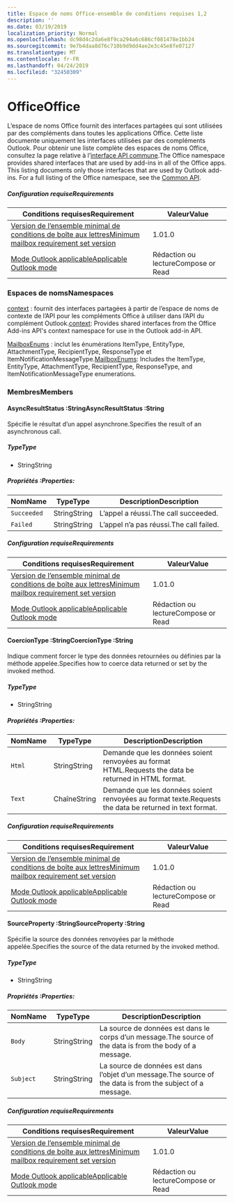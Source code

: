 ```yaml
---
title: Espace de noms Office-ensemble de conditions requises 1,2
description: ''
ms.date: 03/19/2019
localization_priority: Normal
ms.openlocfilehash: dc98d4c2da6e8f9ca294a6c686cf081478e1bb24
ms.sourcegitcommit: 9e7b4daa8d76c710b9d9dd4ae2e3c45e8fe07127
ms.translationtype: MT
ms.contentlocale: fr-FR
ms.lasthandoff: 04/24/2019
ms.locfileid: "32450309"
---
```

# <a name="office"></a><span data-ttu-id="a62d5-102">Office</span><span class="sxs-lookup"><span data-stu-id="a62d5-102">Office</span></span>

<span data-ttu-id="a62d5-p101">L’espace de noms Office fournit des interfaces partagées qui sont utilisées par des compléments dans toutes les applications Office. Cette liste documente uniquement les interfaces utilisées par des compléments Outlook. Pour obtenir une liste complète des espaces de noms Office, consultez la page relative à l’[interface API commune](/javascript/api/office).</span><span class="sxs-lookup"><span data-stu-id="a62d5-p101">The Office namespace provides shared interfaces that are used by add-ins in all of the Office apps. This listing documents only those interfaces that are used by Outlook add-ins. For a full listing of the Office namespace, see the [Common API](/javascript/api/office).</span></span>

##### <a name="requirements"></a><span data-ttu-id="a62d5-105">Configuration requise</span><span class="sxs-lookup"><span data-stu-id="a62d5-105">Requirements</span></span>

|<span data-ttu-id="a62d5-106">Conditions requises</span><span class="sxs-lookup"><span data-stu-id="a62d5-106">Requirement</span></span>| <span data-ttu-id="a62d5-107">Valeur</span><span class="sxs-lookup"><span data-stu-id="a62d5-107">Value</span></span>|
|---|---|
|[<span data-ttu-id="a62d5-108">Version de l’ensemble minimal de conditions de boîte aux lettres</span><span class="sxs-lookup"><span data-stu-id="a62d5-108">Minimum mailbox requirement set version</span></span>](/office/dev/add-ins/reference/requirement-sets/outlook-api-requirement-sets)| <span data-ttu-id="a62d5-109">1.0</span><span class="sxs-lookup"><span data-stu-id="a62d5-109">1.0</span></span>|
|[<span data-ttu-id="a62d5-110">Mode Outlook applicable</span><span class="sxs-lookup"><span data-stu-id="a62d5-110">Applicable Outlook mode</span></span>](/outlook/add-ins/#extension-points)| <span data-ttu-id="a62d5-111">Rédaction ou lecture</span><span class="sxs-lookup"><span data-stu-id="a62d5-111">Compose or Read</span></span>|

### <a name="namespaces"></a><span data-ttu-id="a62d5-112">Espaces de noms</span><span class="sxs-lookup"><span data-stu-id="a62d5-112">Namespaces</span></span>

<span data-ttu-id="a62d5-113">[context](office.context.md) : fournit des interfaces partagées à partir de l’espace de noms de contexte de l’API pour les compléments Office à utiliser dans l’API du complément Outlook.</span><span class="sxs-lookup"><span data-stu-id="a62d5-113">[context](office.context.md): Provides shared interfaces from the Office Add-ins API's context namespace for use in the Outlook add-in API.</span></span>

<span data-ttu-id="a62d5-114">[MailboxEnums](/javascript/api/outlook_1_2/office.mailboxenums.attachmenttype) : inclut les énumérations ItemType, EntityType, AttachmentType, RecipientType, ResponseType et ItemNotificationMessageType.</span><span class="sxs-lookup"><span data-stu-id="a62d5-114">[MailboxEnums](/javascript/api/outlook_1_2/office.mailboxenums.attachmenttype): Includes the ItemType, EntityType, AttachmentType, RecipientType, ResponseType, and ItemNotificationMessageType enumerations.</span></span>

### <a name="members"></a><span data-ttu-id="a62d5-115">Membres</span><span class="sxs-lookup"><span data-stu-id="a62d5-115">Members</span></span>

####  <a name="asyncresultstatus-string"></a><span data-ttu-id="a62d5-116">AsyncResultStatus :String</span><span class="sxs-lookup"><span data-stu-id="a62d5-116">AsyncResultStatus :String</span></span>

<span data-ttu-id="a62d5-117">Spécifie le résultat d’un appel asynchrone.</span><span class="sxs-lookup"><span data-stu-id="a62d5-117">Specifies the result of an asynchronous call.</span></span>

##### <a name="type"></a><span data-ttu-id="a62d5-118">Type</span><span class="sxs-lookup"><span data-stu-id="a62d5-118">Type</span></span>

*   <span data-ttu-id="a62d5-119">String</span><span class="sxs-lookup"><span data-stu-id="a62d5-119">String</span></span>

##### <a name="properties"></a><span data-ttu-id="a62d5-120">Propriétés :</span><span class="sxs-lookup"><span data-stu-id="a62d5-120">Properties:</span></span>

|<span data-ttu-id="a62d5-121">Nom</span><span class="sxs-lookup"><span data-stu-id="a62d5-121">Name</span></span>| <span data-ttu-id="a62d5-122">Type</span><span class="sxs-lookup"><span data-stu-id="a62d5-122">Type</span></span>| <span data-ttu-id="a62d5-123">Description</span><span class="sxs-lookup"><span data-stu-id="a62d5-123">Description</span></span>|
|---|---|---|
|`Succeeded`| <span data-ttu-id="a62d5-124">String</span><span class="sxs-lookup"><span data-stu-id="a62d5-124">String</span></span>|<span data-ttu-id="a62d5-125">L’appel a réussi.</span><span class="sxs-lookup"><span data-stu-id="a62d5-125">The call succeeded.</span></span>|
|`Failed`| <span data-ttu-id="a62d5-126">String</span><span class="sxs-lookup"><span data-stu-id="a62d5-126">String</span></span>|<span data-ttu-id="a62d5-127">L’appel n’a pas réussi.</span><span class="sxs-lookup"><span data-stu-id="a62d5-127">The call failed.</span></span>|

##### <a name="requirements"></a><span data-ttu-id="a62d5-128">Configuration requise</span><span class="sxs-lookup"><span data-stu-id="a62d5-128">Requirements</span></span>

|<span data-ttu-id="a62d5-129">Conditions requises</span><span class="sxs-lookup"><span data-stu-id="a62d5-129">Requirement</span></span>| <span data-ttu-id="a62d5-130">Valeur</span><span class="sxs-lookup"><span data-stu-id="a62d5-130">Value</span></span>|
|---|---|
|[<span data-ttu-id="a62d5-131">Version de l’ensemble minimal de conditions de boîte aux lettres</span><span class="sxs-lookup"><span data-stu-id="a62d5-131">Minimum mailbox requirement set version</span></span>](/office/dev/add-ins/reference/requirement-sets/outlook-api-requirement-sets)| <span data-ttu-id="a62d5-132">1.0</span><span class="sxs-lookup"><span data-stu-id="a62d5-132">1.0</span></span>|
|[<span data-ttu-id="a62d5-133">Mode Outlook applicable</span><span class="sxs-lookup"><span data-stu-id="a62d5-133">Applicable Outlook mode</span></span>](/outlook/add-ins/#extension-points)| <span data-ttu-id="a62d5-134">Rédaction ou lecture</span><span class="sxs-lookup"><span data-stu-id="a62d5-134">Compose or Read</span></span>|

####  <a name="coerciontype-string"></a><span data-ttu-id="a62d5-135">CoercionType :String</span><span class="sxs-lookup"><span data-stu-id="a62d5-135">CoercionType :String</span></span>

<span data-ttu-id="a62d5-136">Indique comment forcer le type des données retournées ou définies par la méthode appelée.</span><span class="sxs-lookup"><span data-stu-id="a62d5-136">Specifies how to coerce data returned or set by the invoked method.</span></span>

##### <a name="type"></a><span data-ttu-id="a62d5-137">Type</span><span class="sxs-lookup"><span data-stu-id="a62d5-137">Type</span></span>

*   <span data-ttu-id="a62d5-138">String</span><span class="sxs-lookup"><span data-stu-id="a62d5-138">String</span></span>

##### <a name="properties"></a><span data-ttu-id="a62d5-139">Propriétés :</span><span class="sxs-lookup"><span data-stu-id="a62d5-139">Properties:</span></span>

|<span data-ttu-id="a62d5-140">Nom</span><span class="sxs-lookup"><span data-stu-id="a62d5-140">Name</span></span>| <span data-ttu-id="a62d5-141">Type</span><span class="sxs-lookup"><span data-stu-id="a62d5-141">Type</span></span>| <span data-ttu-id="a62d5-142">Description</span><span class="sxs-lookup"><span data-stu-id="a62d5-142">Description</span></span>|
|---|---|---|
|`Html`| <span data-ttu-id="a62d5-143">String</span><span class="sxs-lookup"><span data-stu-id="a62d5-143">String</span></span>|<span data-ttu-id="a62d5-144">Demande que les données soient renvoyées au format HTML.</span><span class="sxs-lookup"><span data-stu-id="a62d5-144">Requests the data be returned in HTML format.</span></span>|
|`Text`| <span data-ttu-id="a62d5-145">Chaîne</span><span class="sxs-lookup"><span data-stu-id="a62d5-145">String</span></span>|<span data-ttu-id="a62d5-146">Demande que les données soient renvoyées au format texte.</span><span class="sxs-lookup"><span data-stu-id="a62d5-146">Requests the data be returned in text format.</span></span>|

##### <a name="requirements"></a><span data-ttu-id="a62d5-147">Configuration requise</span><span class="sxs-lookup"><span data-stu-id="a62d5-147">Requirements</span></span>

|<span data-ttu-id="a62d5-148">Conditions requises</span><span class="sxs-lookup"><span data-stu-id="a62d5-148">Requirement</span></span>| <span data-ttu-id="a62d5-149">Valeur</span><span class="sxs-lookup"><span data-stu-id="a62d5-149">Value</span></span>|
|---|---|
|[<span data-ttu-id="a62d5-150">Version de l’ensemble minimal de conditions de boîte aux lettres</span><span class="sxs-lookup"><span data-stu-id="a62d5-150">Minimum mailbox requirement set version</span></span>](/office/dev/add-ins/reference/requirement-sets/outlook-api-requirement-sets)| <span data-ttu-id="a62d5-151">1.0</span><span class="sxs-lookup"><span data-stu-id="a62d5-151">1.0</span></span>|
|[<span data-ttu-id="a62d5-152">Mode Outlook applicable</span><span class="sxs-lookup"><span data-stu-id="a62d5-152">Applicable Outlook mode</span></span>](/outlook/add-ins/#extension-points)| <span data-ttu-id="a62d5-153">Rédaction ou lecture</span><span class="sxs-lookup"><span data-stu-id="a62d5-153">Compose or Read</span></span>|

####  <a name="sourceproperty-string"></a><span data-ttu-id="a62d5-154">SourceProperty :String</span><span class="sxs-lookup"><span data-stu-id="a62d5-154">SourceProperty :String</span></span>

<span data-ttu-id="a62d5-155">Spécifie la source des données renvoyées par la méthode appelée.</span><span class="sxs-lookup"><span data-stu-id="a62d5-155">Specifies the source of the data returned by the invoked method.</span></span>

##### <a name="type"></a><span data-ttu-id="a62d5-156">Type</span><span class="sxs-lookup"><span data-stu-id="a62d5-156">Type</span></span>

*   <span data-ttu-id="a62d5-157">String</span><span class="sxs-lookup"><span data-stu-id="a62d5-157">String</span></span>

##### <a name="properties"></a><span data-ttu-id="a62d5-158">Propriétés :</span><span class="sxs-lookup"><span data-stu-id="a62d5-158">Properties:</span></span>

|<span data-ttu-id="a62d5-159">Nom</span><span class="sxs-lookup"><span data-stu-id="a62d5-159">Name</span></span>| <span data-ttu-id="a62d5-160">Type</span><span class="sxs-lookup"><span data-stu-id="a62d5-160">Type</span></span>| <span data-ttu-id="a62d5-161">Description</span><span class="sxs-lookup"><span data-stu-id="a62d5-161">Description</span></span>|
|---|---|---|
|`Body`| <span data-ttu-id="a62d5-162">String</span><span class="sxs-lookup"><span data-stu-id="a62d5-162">String</span></span>|<span data-ttu-id="a62d5-163">La source de données est dans le corps d’un message.</span><span class="sxs-lookup"><span data-stu-id="a62d5-163">The source of the data is from the body of a message.</span></span>|
|`Subject`| <span data-ttu-id="a62d5-164">String</span><span class="sxs-lookup"><span data-stu-id="a62d5-164">String</span></span>|<span data-ttu-id="a62d5-165">La source de données est dans l’objet d’un message.</span><span class="sxs-lookup"><span data-stu-id="a62d5-165">The source of the data is from the subject of a message.</span></span>|

##### <a name="requirements"></a><span data-ttu-id="a62d5-166">Configuration requise</span><span class="sxs-lookup"><span data-stu-id="a62d5-166">Requirements</span></span>

|<span data-ttu-id="a62d5-167">Conditions requises</span><span class="sxs-lookup"><span data-stu-id="a62d5-167">Requirement</span></span>| <span data-ttu-id="a62d5-168">Valeur</span><span class="sxs-lookup"><span data-stu-id="a62d5-168">Value</span></span>|
|---|---|
|[<span data-ttu-id="a62d5-169">Version de l’ensemble minimal de conditions de boîte aux lettres</span><span class="sxs-lookup"><span data-stu-id="a62d5-169">Minimum mailbox requirement set version</span></span>](/office/dev/add-ins/reference/requirement-sets/outlook-api-requirement-sets)| <span data-ttu-id="a62d5-170">1.0</span><span class="sxs-lookup"><span data-stu-id="a62d5-170">1.0</span></span>|
|[<span data-ttu-id="a62d5-171">Mode Outlook applicable</span><span class="sxs-lookup"><span data-stu-id="a62d5-171">Applicable Outlook mode</span></span>](/outlook/add-ins/#extension-points)| <span data-ttu-id="a62d5-172">Rédaction ou lecture</span><span class="sxs-lookup"><span data-stu-id="a62d5-172">Compose or Read</span></span>|
